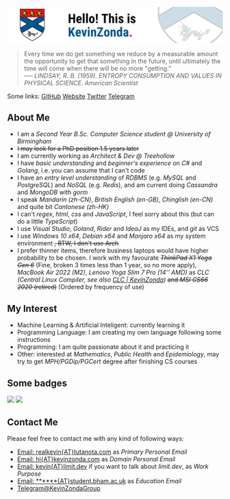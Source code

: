 ![](img/banner-2021.png)

> Every time we do get something we reduce by a measurable amount the opportunity to get that something in the future, until ultimately the time will come when there will be no more "getting."  
> ── *LINDSAY, R. B. (1959). ENTROPY CONSUMPTION AND VALUES IN PHYSICAL SCIENCE. American Scientist*

Some links:
[GitHub](https://github.com/KevinZonda)
[Website](https://KevinZonda.com)
[Twitter](https://twitter.com/toncoin_cn)
[Telegram](https://t.me/KevinZonda)

## About Me

- I am a _Second Year B.Sc. Computer Science student @ University of Birmingham_
- ~~I may look for a PhD position 1.5 years later~~
- I am currently working as _Architect & Dev @ Treehollow_
- I have _basic understanding_ and _beginner's experience_ on  _C#_ and _Golang_, i.e. you can assume that I can't code
- I have an _entry level understanding_ of _RDBMS_ (e.g. _MySQL_ and _PostgreSQL_) and _NoSQL_ (e.g. _Redis_),
  and am current doing _Cassandra_ and _MongoDB_ with _gorm_
- I speak _Mandarin (zh-CN)_, _British English (en-GB)_, _Chinglish (en-CN)_ and quite bit _Cantonese (zh-HK)_
- I can't _regex_, _html_, _css_ and _JavaScript_, I feel sorry about this (but can do a little _TypeScript_)
- I use _Visual Studio_, _Goland_, _Rider_ and _IdeaJ_ as my IDEs, and _git_ as VCS
- I use _Windows 10 x64_, _Debian x64_ and _Manjaro x64_ as my system environment ~~, BTW, I don't use Arch~~
- I prefer thinner items, therefore business laptops would have higher probability to be chosen. I work with
  my favourate ~~_ThinkPad X1 Yoga Gen 6_~~ (Fine, broken 3 times less than 1 year, so no more apply), _MacBook
  Air 2022 (M2)_, _Lenovo Yoga Slim 7 Pro (14'' AMD)_ as _CLC (Central Linux Compiler, see also
  [CLC | KevinZonda](https://compiler.kevinzonda.com))_ ~~and _MSI GS66 2020_ (retired)~~ (Ordered by frequency
  of use)


## My Interest

- Machine Learning & Artificial Inteligent: currently learning it
- Programming Language: I am creating my own language following some instructions
- Programming: I am quite passionate about it and practicing it
- Other: interested at _Mathematics_, _Public Health_ and _Epidemiology_, may try to get _MPH/PGDip/PGCert_ degree after finishing CS courses

## Some badges

![](https://skillicons.dev/icons?i=arduino,raspberrypi,azure,github,twitter,cloudflare,linux,dotnet,cs,go,java,powershell,visualstudio,idea,vscode,docker,postgres,redis)
![](https://www.codewars.com/users/KevinZonda/badges/large)

## Contact Me

Please feel free to contact me with any kind of following ways:

- [Email: realkevin{AT}tutanota.com](mailto:realkevin@tutanota.com) as _Primary Personal Email_
- [Email: hi{AT}kevinzonda.com](mailto:hi@kevinzonda.com) as _Domain Personal Email_
- [Email: kevin{AT}limit.dev](mailto:kevin@limit.dev) if you want to talk about _limit.dev_, as _Work Purpose_
- [Email: ******{AT}student.bham.ac.uk]() as _Education Email_
- [Telegram@KevinZondaGroup](https://t.me/KevinZondaGroup)
